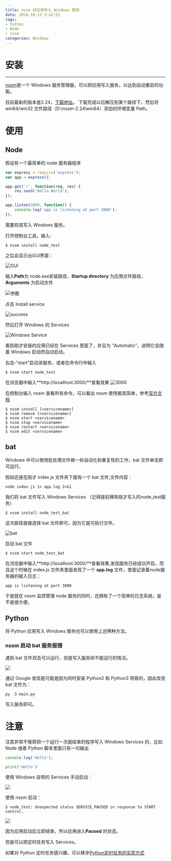 ```yaml
---
title: nssm 将应用写入 Windows 服务
date: 2016-10-13 9:42:52
tags: 
- Python
- Node
- nssm
categories: Windows
---
```


# 安装 
---

[nssm](http://nssm.cc/)是一个 Windows 服务管理器，可以把应用写入服务，以达到自动重启的功能。

目前最新的版本是2.24，[下载地址](http://nssm.cc/download)。 下载完成以后解压到某个路径下，然后将 win64/win32 文件路径（D:\nssm-2.24\win64）添加的环境变量 Path。
<!-- more -->
# 使用

## Node

假设有一个最简单的 node 服务器程序

```javascript
var express = require('express');
var app = express();

app.get('/', function(req, res) {
	res.send('Hello World');
});

app.listen(3000, function() {
	console.log('app is listening at port 3000');
});
```
需要将其写入 Windows 服务。


打开控制台工具。输入:

```
$ nssm install node_test
```
之后会显示出GUI界面：

![GUI](http://i1.piimg.com/567571/bae4d79ec7252de9.png)

输入**Path**为 node.exe安装路径，**Startup directory** 为应用文件路径，**Arguments** 为启动文件

![参数](http://i1.piimg.com/567571/f75d03875221178c.png)

点击 Install service

![success](http://p1.bqimg.com/567571/92475175737060e3.png)

然后打开 Windows 的 Services

![Windows Service](http://p1.bqimg.com/567571/b47f06fe33d04914.png)

看到刚才安装的应用已经在 Services 里面了，并且为 “Automatic”，说明它会随着 Windows 启动而自动启动。

右击-“start”启动该服务，或者在命令行中输入

```
$ nssm start node_test
```

在浏览器中输入**http://localhost:3000/**查看效果
![3000](http://i1.piimg.com/567571/527e0e7fe0357a2e.png)

在控制台输入 nssm 查看所有命令，可以看出 nssm 使用极其简单，参考[官方文档](http://nssm.cc/usage)
```
$ nssm install [<servicename>]
$ nssm remove [<servicename>]
$ nssm start <servicename>
$ nssm stop <servicename>
$ nssm restart <servicename>
$ nssm edit <servicename>
```

## bat

Windows 中可以使用批处理文件做一些自动化和重复性的工作，bat 文件单击即可运行。

假如还是在刚才 index.js 文件夹下面有一个 bat 文件,文件内容：

```
node index.js 1> app.log 2>&1
```

我们将 bat 文件写入 Windows Services （记得提前移除刚才写入的node_test服务）

```
$ nssm install node_test_bat
```
这次路径直接选择 bat 文件即可，因为它是可执行文件。

![bat](http://p1.bpimg.com/567571/13de8c2c5d5396a2.png)

启动 bat 文件

```
$ nssm start node_test_bat
```
在浏览器中输入**http://localhost:3000/**查看效果,发现服务已经成功开启，而且这个时候在 index.js 文件夹里面发现了一个
**app.log** 文件，里面记录着node服务器的输入日志：

```
app is listening at port 3000
```
于是就在 nssm 监控管理 node 服务的同时，还拥有了一个简单的日志系统，是不是很方便。

## Python

将 Python 应用写入 Windows 服务也可以使用上述两种方法。

### nssm 启动 bat 服务报错

遇到 bat 文件双击可以运行，但是写入服务却不能运行的情况。

![](http://p1.bqimg.com/567571/311affdfb01653db.png)

通过 Google 发现是可能是因为同时安装 Python2 和 Python3 导致的，因此改变 bat 文件为：

```
py -3 main.py
```

写入服务即可。


# 注意

注意非常不推荐把一个运行一次就结束的程序写入 Windows Services 的，比如 Node 或者 Python 脚本里面只有一句输出

```javascript
console.log('Hello');
```

```python
print('Hello')
```
使用 Windows 自带的 Services 手动启动：

![](http://p1.bpimg.com/567571/15d4d4abfb4ebb47.png)

使用 nssm 启动：

```
$ node_test: Unexpected status SERVICE_PAUSED in response to START control.
```
![](http://p1.bpimg.com/567571/b2fb46ada936946f.png)

因为应用启动后立即结束，所以应用进入**Paused** 的状态。

但是可以把定时任务写入 Services。

如果对 Python 定时任务感兴趣，可以移步[Python定时任务的实现方式](https://lz5z.com/Python%E5%AE%9A%E6%97%B6%E4%BB%BB%E5%8A%A1%E7%9A%84%E5%AE%9E%E7%8E%B0%E6%96%B9%E5%BC%8F/)

